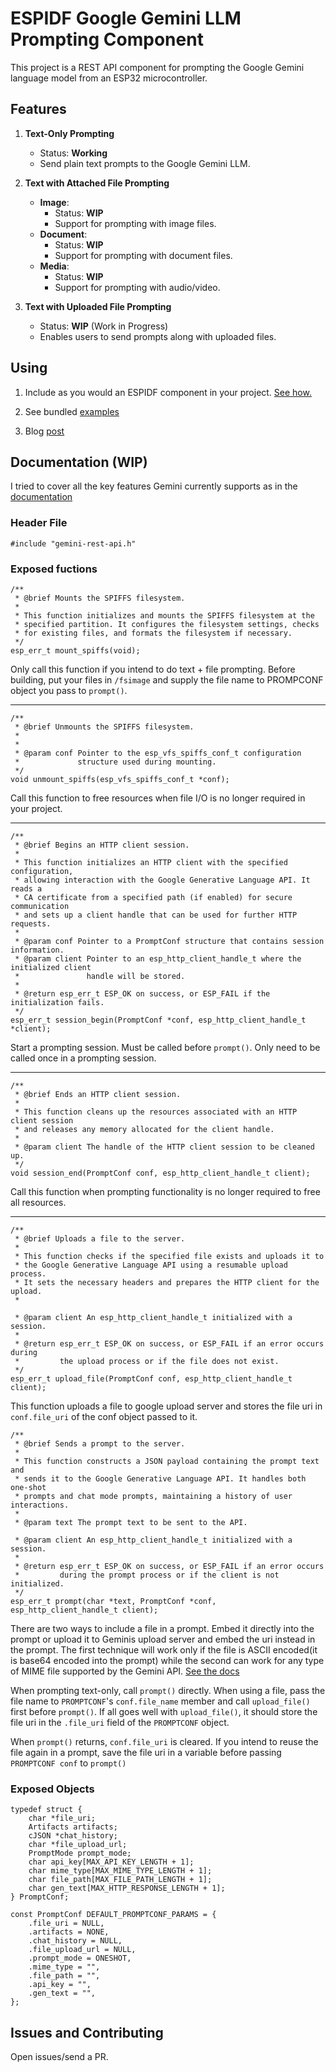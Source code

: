 # ESPIDF Google Gemini LLM Prompting Component

This project is a REST API component for prompting the Google Gemini language model from an ESP32 microcontroller.

## Features

1. **Text-Only Prompting**
   - Status: **Working**
   - Send plain text prompts to the Google Gemini LLM.

2. **Text with Attached File Prompting**
   - **Image**: 
     - Status: **WIP**
     - Support for prompting with image files.
   - **Document**: 
     - Status: **WIP**
     - Support for prompting with document files.
   - **Media**: 
     - Status: **WIP**
     - Support for prompting with audio/video.

3. **Text with Uploaded File Prompting**
   - Status: **WIP** (Work in Progress)
   - Enables users to send prompts along with uploaded files.

## Using
1. Include as you would an ESPIDF component in your project. [See how.](https://docs.espressif.com/projects/esp-idf/en/stable/esp32/api-guides/build-system.html)

2. See bundled [examples]()

3. Blog [post]()

## Documentation (WIP)

I tried to cover all the key features Gemini currently supports as in the [documentation](https://ai.google.dev/gemini-api/docs)

### Header File
```
#include "gemini-rest-api.h"
```
### Exposed  fuctions
```
/**
 * @brief Mounts the SPIFFS filesystem.
 *
 * This function initializes and mounts the SPIFFS filesystem at the 
 * specified partition. It configures the filesystem settings, checks 
 * for existing files, and formats the filesystem if necessary.
 */
esp_err_t mount_spiffs(void);
```
Only call this function if you intend to do text + file prompting. Before building, put your files in ```/fsimage``` and supply the file name to  PROMPCONF object you pass to ```prompt()```.
***

```
/**
 * @brief Unmounts the SPIFFS filesystem.
 *
 *
 * @param conf Pointer to the esp_vfs_spiffs_conf_t configuration 
 *             structure used during mounting.
 */
void unmount_spiffs(esp_vfs_spiffs_conf_t *conf);
```
Call this function to free resources when file I/O is no longer required in your project. 
***
```
/**
 * @brief Begins an HTTP client session.
 *
 * This function initializes an HTTP client with the specified configuration, 
 * allowing interaction with the Google Generative Language API. It reads a 
 * CA certificate from a specified path (if enabled) for secure communication 
 * and sets up a client handle that can be used for further HTTP requests.
 *
 * @param conf Pointer to a PromptConf structure that contains session information.
 * @param client Pointer to an esp_http_client_handle_t where the initialized client 
 *               handle will be stored.
 *
 * @return esp_err_t ESP_OK on success, or ESP_FAIL if the initialization fails.
 */
esp_err_t session_begin(PromptConf *conf, esp_http_client_handle_t *client);
```
Start a prompting session. Must be called before ```prompt()```. Only need to be called once in a prompting session.  
***
```
/**
 * @brief Ends an HTTP client session.
 *
 * This function cleans up the resources associated with an HTTP client session 
 * and releases any memory allocated for the client handle.
 *
 * @param client The handle of the HTTP client session to be cleaned up.
 */
void session_end(PromptConf conf, esp_http_client_handle_t client);
```
Call this function when prompting functionality is no longer required to free all resources.
***
```
/**
 * @brief Uploads a file to the server.
 *
 * This function checks if the specified file exists and uploads it to 
 * the Google Generative Language API using a resumable upload process. 
 * It sets the necessary headers and prepares the HTTP client for the upload.
 *

 * @param client An esp_http_client_handle_t initialized with a session.
 *
 * @return esp_err_t ESP_OK on success, or ESP_FAIL if an error occurs during 
 *         the upload process or if the file does not exist.
 */
esp_err_t upload_file(PromptConf conf, esp_http_client_handle_t client);
```
This function uploads a file to google upload server and stores the file uri in  ```conf.file_uri``` of the conf object passed to it. 



```
/**
 * @brief Sends a prompt to the server.
 *
 * This function constructs a JSON payload containing the prompt text and 
 * sends it to the Google Generative Language API. It handles both one-shot 
 * prompts and chat mode prompts, maintaining a history of user interactions.
 *
 * @param text The prompt text to be sent to the API.

 * @param client An esp_http_client_handle_t initialized with a session.
 *
 * @return esp_err_t ESP_OK on success, or ESP_FAIL if an error occurs 
 *         during the prompt process or if the client is not initialized.
 */
esp_err_t prompt(char *text, PromptConf *conf, esp_http_client_handle_t client);
```
There are two ways to include a file in a prompt. Embed it directly into the prompt or upload it to Geminis upload server and embed the uri instead in the prompt. The first technique will work only if the file is ASCII encoded(it is base64 encoded into the prompt) while the second can work for any type of MIME file supported by the Gemini API. [See the docs](https://ai.google.dev/gemini-api/docs)

When prompting text-only, call  ```prompt()``` directly. When using a file, pass the file name to ```PROMPTCONF```'s ```conf.file_name``` member and call ```upload_file()``` first before ```prompt()```. If all goes well with ```upload_file()```, it should store the file uri in the ```.file_uri``` field of the ```PROMPTCONF``` object. 

When ```prompt()``` returns, ```conf.file_uri``` is cleared. If you intend to reuse the file again in a prompt, save the file uri in a variable before passing ```PROMPTCONF conf``` to ```prompt()```

### Exposed Objects
```
typedef struct {
    char *file_uri;
    Artifacts artifacts;
    cJSON *chat_history;
    char *file_upload_url; 
    PromptMode prompt_mode;
    char api_key[MAX_API_KEY_LENGTH + 1]; 
    char mime_type[MAX_MIME_TYPE_LENGTH + 1];
    char file_path[MAX_FILE_PATH_LENGTH + 1];
    char gen_text[MAX_HTTP_RESPONSE_LENGTH + 1];
} PromptConf;
```
```
const PromptConf DEFAULT_PROMPTCONF_PARAMS = {
    .file_uri = NULL,
    .artifacts = NONE,
    .chat_history = NULL,
    .file_upload_url = NULL,
    .prompt_mode = ONESHOT,
    .mime_type = "",
    .file_path = "",
    .api_key = "",
    .gen_text = "",
};
```

## Issues and Contributing
Open issues/send a PR.